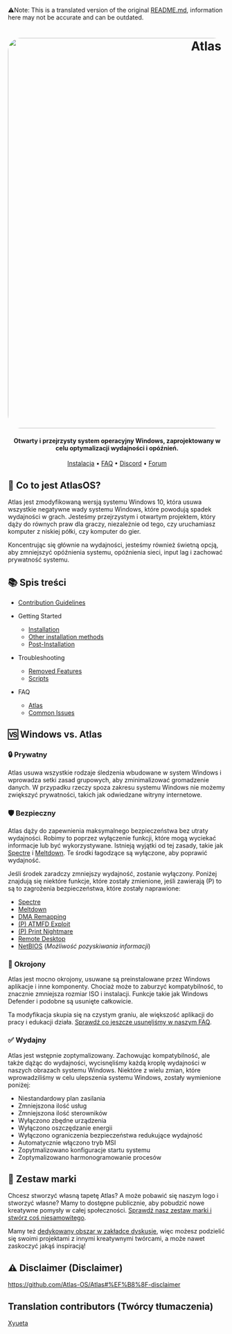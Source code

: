 ⚠️Note: This is a translated version of the original [README.md](https://github.com/Atlas-OS/Atlas/blob/main/README.md), information here may not be accurate and can be outdated.
<h1 align="center">
  <a href="http://atlasos.net"><img src="https://gcore.jsdelivr.net/gh/Atlas-OS/Atlas@main/img/banner.png" alt="Atlas" width="900" style="border-radius: 30px"></a>
</h1>

<h4 align="center">Otwarty i przejrzysty system operacyjny Windows, zaprojektowany w celu optymalizacji wydajności i opóźnień.</h4>

<p align="center">
  <a href="https://github.com/Atlas-OS/Atlas/wiki/2.-Installing">Instalacja</a>
  •
  <a href="https://github.com/Atlas-OS/Atlas/wiki/1.-FAQ#contents">FAQ</a>
  •
  <a href="https://discord.atlasos.net" target="_blank">Discord</a>
  •
  <a href="https://forum.atlasos.net">Forum</a>
</p>

## 🤔 **Co to jest AtlasOS?**

Atlas jest zmodyfikowaną wersją systemu Windows 10, która usuwa wszystkie negatywne wady systemu Windows, które powodują spadek wydajności w grach. Jesteśmy przejrzystym i otwartym projektem, który dąży do równych praw dla graczy, niezależnie od tego, czy uruchamiasz komputer z niskiej półki, czy komputer do gier.

Koncentrując się głównie na wydajności, jesteśmy również świetną opcją, aby zmniejszyć opóźnienia systemu, opóźnienia sieci, input lag i zachować prywatność systemu.

## 📚 **Spis treści**

- [Contribution Guidelines](https://docs.atlasos.net/contributions)

- Getting Started
  - [Installation](https://docs.atlasos.net/getting-started/installation)
  - [Other installation methods](https://docs.atlasos.net/getting-started/other-installation-methods/no-usb)
  - [Post-Installation](https://docs.atlasos.net/getting-started/post-installation/drivers)

- Troubleshooting
  - [Removed Features](https://docs.atlasos.net/troubleshooting/removed-features)
  - [Scripts](https://docs.atlasos.net/troubleshooting/scripts)

- FAQ
  - [Atlas](https://atlasos.net/faq)
  - [Common Issues](https://docs.atlasos.net/troubleshooting/common-issues/hyper-v/)

## 🆚 **Windows vs. Atlas**

### 🔒 Prywatny
Atlas usuwa wszystkie rodzaje śledzenia wbudowane w system Windows i wprowadza setki zasad grupowych, aby zminimalizować gromadzenie danych. W przypadku rzeczy spoza zakresu systemu Windows nie możemy zwiększyć prywatności, takich jak odwiedzane witryny internetowe.

### 🛡️ Bezpieczny
Atlas dąży do zapewnienia maksymalnego bezpieczeństwa bez utraty wydajności. Robimy to poprzez wyłączenie funkcji, które mogą wyciekać informacje lub być wykorzystywane. Istnieją wyjątki od tej zasady, takie jak [Spectre](https://spectreattack.com/spectre.pdf) i [Meltdown](https://meltdownattack.com/meltdown.pdf). Te środki łagodzące są wyłączone, aby poprawić wydajność.

Jeśli środek zaradczy zmniejszy wydajność, zostanie wyłączony.
Poniżej znajdują się niektóre funkcje, które zostały zmienione, jeśli zawierają (P) to są to zagrożenia bezpieczeństwa, które zostały naprawione:

- [Spectre](https://spectreattack.com/spectre.pdf)
- [Meltdown](https://meltdownattack.com/meltdown.pdf)
- [DMA Remapping](https://docs.microsoft.com/en-us/windows/security/information-protection/kernel-dma-protection-for-thunderbolt)
- [(P) ATMFD Exploit](https://msrc.microsoft.com/update-guide/en-US/vulnerability/CVE-2020-1020)
- [(P) Print Nightmare](https://us-cert.cisa.gov/ncas/current-activity/2021/06/30/printnightmare-critical-windows-print-spooler-vulnerability)
- [Remote Desktop](https://cve.mitre.org/cgi-bin/cvekey.cgi?keyword=Windows+Remote+Desktop)
- [NetBIOS](https://en.wikipedia.org/wiki/NetBIOS) (*Możliwość pozyskiwania informacji*)

### 🚀 Okrojony
Atlas jest mocno okrojony, usuwane są preinstalowane przez Windows aplikacje i inne komponenty. Chociaż może to zaburzyć kompatybilność, to znacznie zmniejsza rozmiar ISO i instalacji. Funkcje takie jak Windows Defender i podobne są usunięte całkowicie.

Ta modyfikacja skupia się na czystym graniu, ale większość aplikacji do pracy i edukacji działa. [Sprawdź co jeszcze usunęliśmy w naszym FAQ](https://github.com/Atlas-OS/Atlas/wiki/1.-FAQ#13-whats-removed-in-atlas-os).

### ✅ Wydajny
Atlas jest wstępnie zoptymalizowany. Zachowując kompatybilność, ale także dążąc do wydajności, wycisnęliśmy każdą kroplę wydajności w naszych obrazach systemu Windows. Niektóre z wielu zmian, które wprowadziliśmy w celu ulepszenia systemu Windows, zostały wymienione poniżej:

- Niestandardowy plan zasilania
- Zmniejszona ilość usług
- Zmniejszona ilość sterowników
- Wyłączono zbędne urządzenia
- Wyłączono oszczędzanie energii
- Wyłączono ograniczenia bezpieczeństwa redukujące wydajność
- Automatycznie włączono tryb MSI
- Zopytmalizowano konfiguracje startu systemu
- Zoptymalizowano harmonogramowanie procesów

## 🎨 Zestaw marki
Chcesz stworzyć własną tapetę Atlas? A może pobawić się naszym logo i stworzyć własne? Mamy to dostępne publicznie, aby pobudzić nowe kreatywne pomysły w całej społeczności. [Sprawdź nasz zestaw marki i stwórz coś niesamowitego](https://cdn.jsdelivr.net/gh/Atlas-OS/Atlas@main/img/brand-kit.zip).

Mamy też [dedykowany obszar w zakładce dyskusje](https://github.com/Atlas-OS/Atlas/discussions/categories/community-artwork), więc możesz podzielić się swoimi projektami z innymi kreatywnymi twórcami, a może nawet zaskoczyć jakąś inspiracją!

## ⚠️ Disclaimer (Disclaimer)
https://github.com/Atlas-OS/Atlas#%EF%B8%8F-disclaimer

## Translation contributors (Twórcy tłumaczenia)
[Xyueta](https://github.com/Xyueta)
